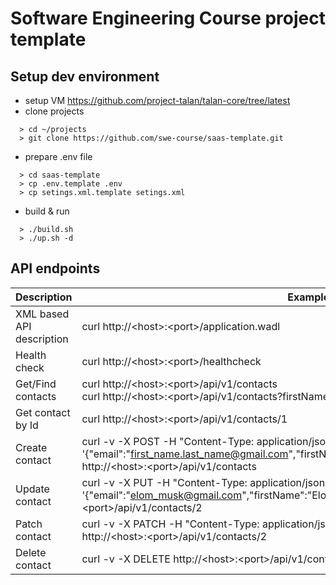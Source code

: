 # Software Engineering Course project template

## Setup dev environment
* setup VM https://github.com/project-talan/talan-core/tree/latest
* clone projects
```
  > cd ~/projects
  > git clone https://github.com/swe-course/saas-template.git
```
* prepare .env file
```
  > cd saas-template
  > cp .env.template .env
  > cp setings.xml.template setings.xml
```
* build & run
```
  > ./build.sh
  > ./up.sh -d
```

## API endpoints
| Description | Example |
| --- | --- |
| XML based API description | curl http://\<host\>:\<port\>/application.wadl |
| Health check | curl http://\<host\>:\<port\>/healthcheck |
| Get/Find contacts | curl http://\<host\>:\<port\>/api/v1/contacts<br/>curl http://\<host\>:\<port\>/api/v1/contacts?firstName=John&email=.\*unknown.com |
| Get contact by Id | curl http://\<host\>:\<port\>/api/v1/contacts/1 |
| Create contact | curl -v -X POST -H "Content-Type: application/json" -d '{"email":"first_name.last_name@gmail.com","firstName":"first_name","lastName":"last_name"}' http://\<host\>:\<port\>/api/v1/contacts |
| Update contact | curl -v -X PUT -H "Content-Type: application/json" -d '{"email":"elom_musk@gmail.com","firstName":"Elon","lastName":"Musk"}' http://\<host\>:\<port\>/api/v1/contacts/2 |
| Patch contact | curl -v -X PATCH -H "Content-Type: application/json" -d '{"email":"elom.musk@gmail.com"}' http://\<host\>:\<port\>/api/v1/contacts/2 |
| Delete contact | curl -v -X DELETE http://\<host\>:\<port\>/api/v1/contacts/2 |
